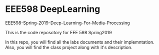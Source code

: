 # EEE598 DeepLearning
 EEE598-Spring-2019-Deep-Learning-For-Media-Processing

 This is the code reposotory for EEE 598 Spring2019
 
 In this repo, you will find all the labs documents and their implemntation. Also, you will find the class project along with it's description.
 